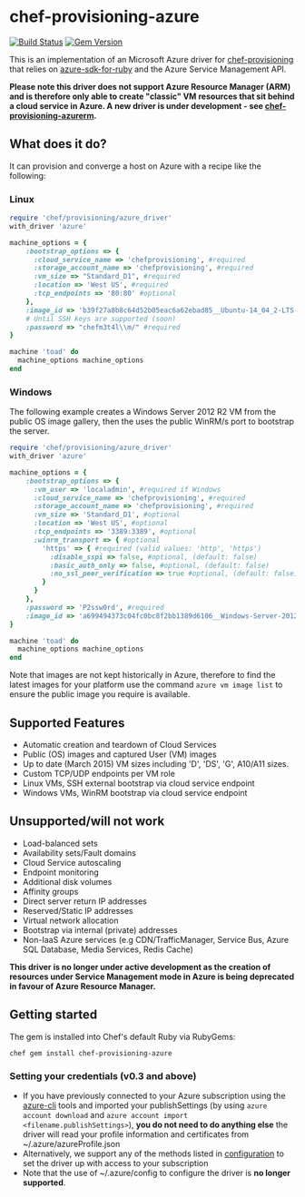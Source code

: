 # chef-provisioning-azure

[![Build Status](https://travis-ci.org/chef/chef-provisioning-azure.svg?branch=master)](https://travis-ci.org/chef/chef-provisioning-azure) [![Gem Version](https://badge.fury.io/rb/chef-provisioning-azure.svg)](https://badge.fury.io/rb/chef-provisioning-azure)

This is an implementation of an Microsoft Azure driver for [chef-provisioning](/chef/chef-provisioning) that relies on [azure-sdk-for-ruby](https://github.com/stuartpreston/stuartpreston-azure-sdk-for-ruby) and the Azure Service Management API.

**Please note this driver does not support Azure Resource Manager (ARM) and is therefore only able to create "classic" VM resources that sit behind a cloud service in Azure. A new driver is under development - see [chef-provisioning-azurerm](https://github.com/pendrica/chef-provisioning-azurerm).**

## What does it do?

It can provision and converge a host on Azure with a recipe like the following:

### Linux

```ruby
require 'chef/provisioning/azure_driver'
with_driver 'azure'

machine_options = {
    :bootstrap_options => {
      :cloud_service_name => 'chefprovisioning', #required
      :storage_account_name => 'chefprovisioning', #required
      :vm_size => "Standard_D1", #required
      :location => 'West US', #required
      :tcp_endpoints => '80:80' #optional
    },
    :image_id => 'b39f27a8b8c64d52b05eac6a62ebad85__Ubuntu-14_04_2-LTS-amd64-server-20150706-en-us-30GB', #required
    # Until SSH keys are supported (soon)
    :password => "chefm3t4l\\m/" #required
}

machine 'toad' do
  machine_options machine_options
end
```

### Windows

The following example creates a Windows Server 2012 R2 VM from the public OS image gallery, then the uses the public WinRM/s port to bootstrap the server.

```ruby
require 'chef/provisioning/azure_driver'
with_driver 'azure'

machine_options = {
    :bootstrap_options => {
      :vm_user => 'localadmin', #required if Windows
      :cloud_service_name => 'chefprovisioning', #required
      :storage_account_name => 'chefprovisioning', #required
      :vm_size => 'Standard_D1', #optional
      :location => 'West US', #optional
      :tcp_endpoints => '3389:3389', #optional
      :winrm_transport => { #optional
        'https' => { #required (valid values: 'http', 'https')
          :disable_sspi => false, #optional, (default: false)
          :basic_auth_only => false, #optional, (default: false)
          :no_ssl_peer_verification => true #optional, (default: false)
        }
      }
    },
    :password => 'P2ssw0rd', #required
    :image_id => 'a699494373c04fc0bc8f2bb1389d6106__Windows-Server-2012-R2-201506.01-en.us-127GB.vhd' #required
}

machine 'toad' do
  machine_options machine_options
end
```

Note that images are not kept historically in Azure, therefore to find the latest images for your platform use the command `azure vm image list` to ensure the public image you require is available.

## Supported Features

- Automatic creation and teardown of Cloud Services
- Public (OS) images and captured User (VM) images
- Up to date (March 2015) VM sizes including 'D', 'DS', 'G', A10/A11 sizes.
- Custom TCP/UDP endpoints per VM role
- Linux VMs, SSH external bootstrap via cloud service endpoint
- Windows VMs, WinRM bootstrap via cloud service endpoint

## Unsupported/will not work

- Load-balanced sets
- Availability sets/Fault domains
- Cloud Service autoscaling
- Endpoint monitoring
- Additional disk volumes
- Affinity groups
- Direct server return IP addresses
- Reserved/Static IP addresses
- Virtual network allocation
- Bootstrap via internal (private) addresses
- Non-IaaS Azure services (e.g CDN/TrafficManager, Service Bus, Azure SQL Database, Media Services, Redis Cache)

**This driver is no longer under active development as the creation of resources under Service Management mode in Azure is being deprecated in favour of Azure Resource Manager.**

## Getting started

The gem is installed into Chef's default Ruby via RubyGems:

```
chef gem install chef-provisioning-azure
```

### Setting your credentials (v0.3 and above)

- If you have previously connected to your Azure subscription using the [azure-cli](http://azure.microsoft.com/en-us/documentation/articles/virtual-machines-command-line-tools/) tools and imported your publishSettings (by using `azure account download` and `azure account import <filename.publishSettings>`), **you do not need to do anything else** the driver will read your profile information and certificates from ~/.azure/azureProfile.json
- Alternatively, we support any of the methods listed in [configuration](docs/configuration.md) to set the driver up with access to your subscription
- Note that the use of ~/.azure/config to configure the driver is **no longer supported**.
